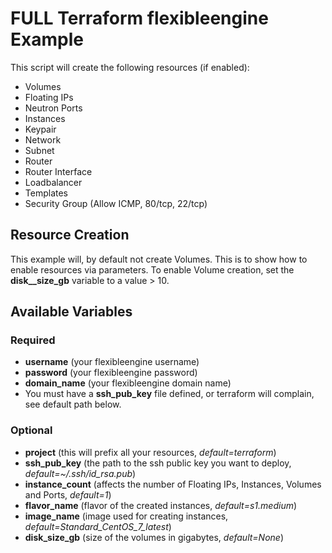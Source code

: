 # FULL Terraform flexibleengine Example

This script will create the following resources (if enabled):
* Volumes
* Floating IPs
* Neutron Ports
* Instances
* Keypair
* Network
* Subnet
* Router
* Router Interface
* Loadbalancer
* Templates
* Security Group (Allow ICMP, 80/tcp, 22/tcp)

## Resource Creation

This example will, by default not create Volumes. This is to show how to enable resources via parameters. To enable Volume creation, set the **disk_\_size\_gb** variable to a value > 10.

## Available Variables

### Required

* **username** (your flexibleengine username)
* **password** (your flexibleengine password)
* **domain\_name** (your flexibleengine domain name)
* You must have a **ssh\_pub\_key** file defined, or terraform will complain, see default path below.

### Optional
* **project** (this will prefix all your resources, _default=terraform_)
* **ssh\_pub\_key** (the path to the ssh public key you want to deploy, _default=~/.ssh/id\_rsa.pub_)
* **instance\_count** (affects the number of Floating IPs, Instances, Volumes and Ports, _default=1_)
* **flavor\_name** (flavor of the created instances, _default=s1.medium_)
* **image\_name** (image used for creating instances, _default=Standard\_CentOS\_7\_latest_)
* **disk\_size\_gb** (size of the volumes in gigabytes, _default=None_)
